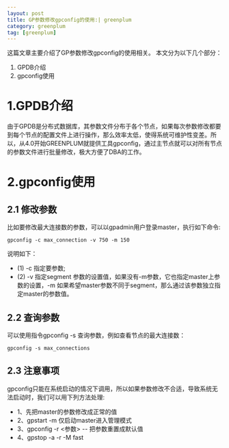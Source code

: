 ```yaml
---
layout: post
title: GP参数修改gpconfig的使用:| greenplum
category: greenplum
tag: [greenplum]
---
```


这篇文章主要介绍了GP参数修改gpconfig的使用相关。
本文分为以下几个部分：
1. GPDB介绍
2. gpconfig使用


# 1.GPDB介绍
由于GPDB是分布式数据库，其参数文件分布于各个节点，如果每次参数修改都要到每个节点的配置文件上进行操作，那么效率太低，使得系统可维护性变差。所以，从4.0开始GREENPLUM就提供工具gpconfig，通过主节点就可以对所有节点的参数文件进行批量修改，极大方便了DBA的工作。

# 2.gpconfig使用

## 2.1 修改参数
比如要修改最大连接数的参数，可以以gpadmin用户登录master，执行如下命令:

```
gpconfig -c max_connection -v 750 -m 150
```

说明如下：

- (1) -c 指定要参数;
- (2) -v 指定segment 参数的设置值，如果没有-m参数，它也指定master上参数的设置，-m 如果希望master参数不同于segment，那么通过该参数独立指定master的参数值。

## 2.2 查询参数

可以使用指令gpconfig -s 查询参数，例如查看节点的最大连接数：

```
gpconfig -s max_connections 
```

## 2.3 注意事项

gpconfig只能在系统启动的情况下调用，所以如果参数修改不合适，导致系统无法启动时，我们可以用下列方法处理:
- 1、先把master的参数修改成正常的值
- 2、gpstart -m 仅启动master进入管理模式
- 3、gpconfig -r  <参数>   -- 把参数重置成默认值
- 4、gpstop -a -r -M fast
